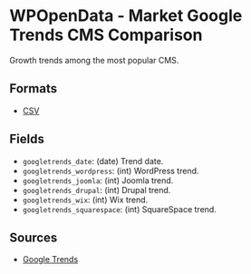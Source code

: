 # WPOpenData - Market Google Trends CMS Comparison

Growth trends among the most popular CMS.

## Formats

- [CSV](google_trends_cms_comparison.csv)

## Fields

- `googletrends_date`: (date) Trend date.
- `googletrends_wordpress`: (int) WordPress trend.
- `googletrends_joomla`: (int) Joomla trend.
- `googletrends_drupal`: (int) Drupal trend.
- `googletrends_wix`: (int) Wix trend.
- `googletrends_squarespace`: (int) SquareSpace trend.

## Sources

- [Google Trends](https://trends.google.es/trends/explore?date=all&q=WordPress,Joomla,Drupal,Wix,Squarespace&hl=es)